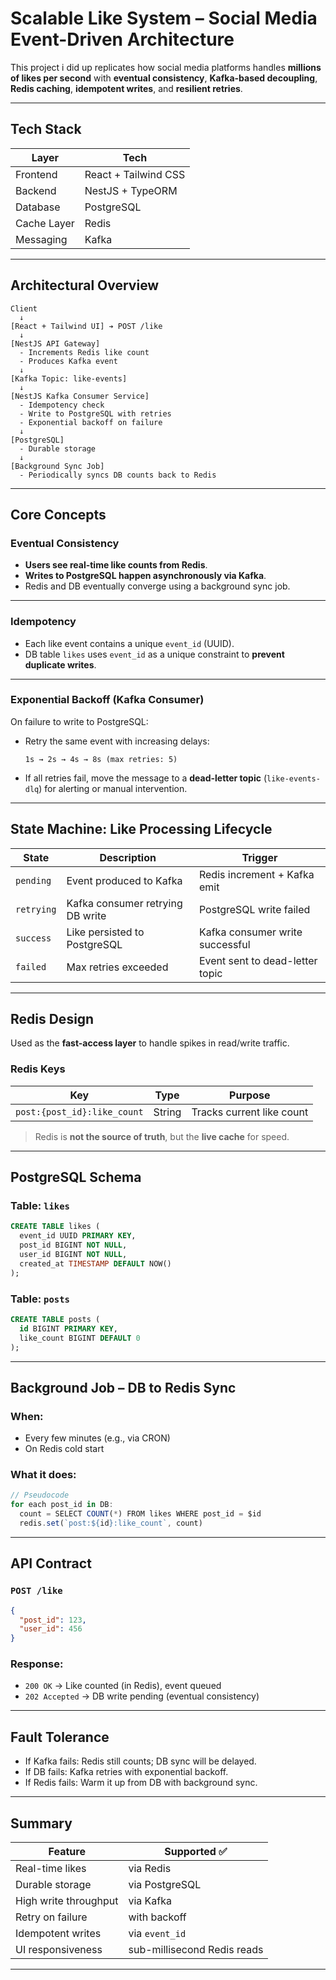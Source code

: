 # Scalable Like System – Social Media Event-Driven Architecture

This project i did up replicates how social media platforms handles **millions of likes per second** with **eventual consistency**, **Kafka-based decoupling**, **Redis caching**, **idempotent writes**, and **resilient retries**.

---

## Tech Stack

| Layer       | Tech                 |
| ----------- | -------------------- |
| Frontend    | React + Tailwind CSS |
| Backend     | NestJS + TypeORM     |
| Database    | PostgreSQL           |
| Cache Layer | Redis                |
| Messaging   | Kafka                |

---

## Architectural Overview

```
Client
  ↓
[React + Tailwind UI] ➔ POST /like
  ↓
[NestJS API Gateway]
  - Increments Redis like count
  - Produces Kafka event
  ↓
[Kafka Topic: like-events]
  ↓
[NestJS Kafka Consumer Service]
  - Idempotency check
  - Write to PostgreSQL with retries
  - Exponential backoff on failure
  ↓
[PostgreSQL]
  - Durable storage
  ↓
[Background Sync Job]
  - Periodically syncs DB counts back to Redis
```

---

## Core Concepts

### Eventual Consistency

- **Users see real-time like counts from Redis**.
- **Writes to PostgreSQL happen asynchronously via Kafka**.
- Redis and DB eventually converge using a background sync job.

---

### Idempotency

- Each like event contains a unique `event_id` (UUID).
- DB table `likes` uses `event_id` as a unique constraint to **prevent duplicate writes**.

---

### Exponential Backoff (Kafka Consumer)

On failure to write to PostgreSQL:

- Retry the same event with increasing delays:
  ```
  1s → 2s → 4s → 8s (max retries: 5)
  ```
- If all retries fail, move the message to a **dead-letter topic** (`like-events-dlq`) for alerting or manual intervention.

---

## State Machine: Like Processing Lifecycle

| State      | Description                      | Trigger                         |
| ---------- | -------------------------------- | ------------------------------- |
| `pending`  | Event produced to Kafka          | Redis increment + Kafka emit    |
| `retrying` | Kafka consumer retrying DB write | PostgreSQL write failed         |
| `success`  | Like persisted to PostgreSQL     | Kafka consumer write successful |
| `failed`   | Max retries exceeded             | Event sent to dead-letter topic |

---

## Redis Design

Used as the **fast-access layer** to handle spikes in read/write traffic.

### Redis Keys

| Key                         | Type   | Purpose                   |
| --------------------------- | ------ | ------------------------- |
| `post:{post_id}:like_count` | String | Tracks current like count |

> Redis is **not the source of truth**, but the **live cache** for speed.

---

## PostgreSQL Schema

### Table: `likes`

```sql
CREATE TABLE likes (
  event_id UUID PRIMARY KEY,
  post_id BIGINT NOT NULL,
  user_id BIGINT NOT NULL,
  created_at TIMESTAMP DEFAULT NOW()
);
```

### Table: `posts`

```sql
CREATE TABLE posts (
  id BIGINT PRIMARY KEY,
  like_count BIGINT DEFAULT 0
);
```

---

## Background Job – DB to Redis Sync

### When:

- Every few minutes (e.g., via CRON)
- On Redis cold start

### What it does:

```ts
// Pseudocode
for each post_id in DB:
  count = SELECT COUNT(*) FROM likes WHERE post_id = $id
  redis.set(`post:${id}:like_count`, count)
```

---

## API Contract

### `POST /like`

```json
{
  "post_id": 123,
  "user_id": 456
}
```

### Response:

- `200 OK` → Like counted (in Redis), event queued
- `202 Accepted` → DB write pending (eventual consistency)

---

## Fault Tolerance

- If Kafka fails: Redis still counts; DB sync will be delayed.
- If DB fails: Kafka retries with exponential backoff.
- If Redis fails: Warm it up from DB with background sync.

---

## Summary

| Feature               | Supported ✅                |
| --------------------- | --------------------------- |
| Real-time likes       | via Redis                   |
| Durable storage       | via PostgreSQL              |
| High write throughput | via Kafka                   |
| Retry on failure      | with backoff                |
| Idempotent writes     | via `event_id`              |
| UI responsiveness     | sub-millisecond Redis reads |

---
